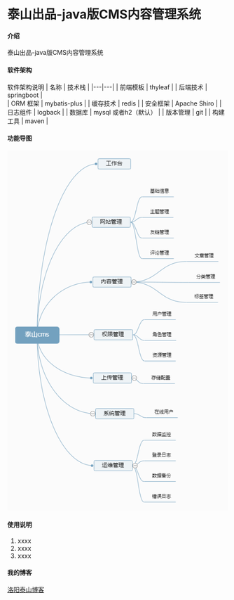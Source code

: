 # 泰山出品-java版CMS内容管理系统

#### 介绍
泰山出品-java版CMS内容管理系统

#### 软件架构

软件架构说明
| 名称  |  技术栈  |
|---|---|
| 前端模板  |   thyleaf |
| 后端技术  |  springboot  |  
| ORM 框架  |  mybatis-plus  | 
| 缓存技术  |  redis  |
| 安全框架  | Apache Shiro  |
|  日志组件 |   logback |
|  数据库 |  mysql 或者h2（默认） |
| 版本管理  |   git |
| 构建工具  |  maven |



#### 功能导图
![输入图片说明](%E6%B3%B0%E5%B1%B1cms.png)

#### 使用说明

1.  xxxx
2.  xxxx
3.  xxxx

#### 我的博客
[洛阳泰山博客](http://https://blog.csdn.net/weixin_40986713)
